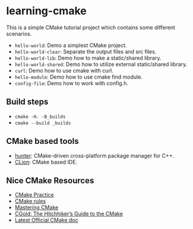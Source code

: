 # learning-cmake

This is a simple CMake tutorial project which contains some different scenarios.

* `hello-world`: Demo a simplest CMake project.
* `hello-world-clear`: Separate the output files and src files.
* `hello-world-lib`: Demo how to make a static/shared library.
* `hello-world-shared`: Demo how to utilize external static/shared library.
* `curl`: Demo how to use cmake with curl.
* `hello-module`: Demo how to use cmake find module.
* `config-file`: Demo how to work with config.h.

## Build steps
* `cmake -H. -B_builds`
* `cmake --build _builds`

## CMake based tools
* [hunter](https://github.com/ruslo/hunter): CMake-driven cross-platform package manager for C++.
* [CLion](https://www.jetbrains.com/clion/): CMake based IDE.

## Nice CMake Resources
* [CMake Practice](docs/cmake-practice.pdf)
* [CMake rules](docs/cmake-rules.pdf)
* [Mastering CMake](docs/mastering-cmake.pdf)
* [CGold: The Hitchhiker’s Guide to the CMake](https://cgold.readthedocs.io/en/latest/index.html)
* [Latest Official CMake doc](https://cmake.org/cmake/help/latest/index.html)
